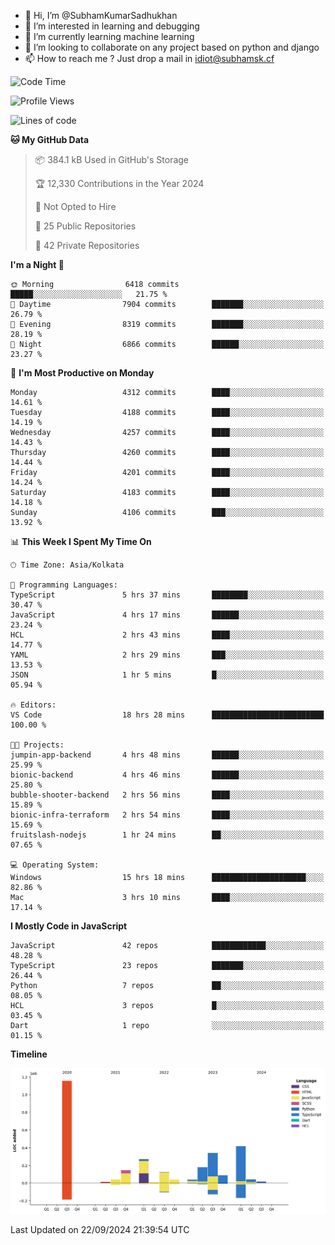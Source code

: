 - 👋 Hi, I’m @SubhamKumarSadhukhan
- 👀 I’m interested in learning and debugging
- 🌱 I’m currently learning machine learning
- 💞️ I’m looking to collaborate on any project based on python and django
- 📫 How to reach me ?
      Just drop a mail in idiot@subhamsk.cf

<!---
SubhamKumarSadhukhan/SubhamKumarSadhukhan is a ✨ special ✨ repository because its `README.md` (this file) appears on your GitHub profile.
You can click the Preview link to take a look at your changes.
--->


<!--START_SECTION:waka-->
![Code Time](http://img.shields.io/badge/Code%20Time-2%2C526%20hrs%2050%20mins-blue)

![Profile Views](http://img.shields.io/badge/Profile%20Views-7-blue)

![Lines of code](https://img.shields.io/badge/From%20Hello%20World%20I%27ve%20Written-2.9%20million%20lines%20of%20code-blue)

**🐱 My GitHub Data** 

> 📦 384.1 kB Used in GitHub's Storage 
 > 
> 🏆 12,330 Contributions in the Year 2024
 > 
> 🚫 Not Opted to Hire
 > 
> 📜 25 Public Repositories 
 > 
> 🔑 42 Private Repositories 
 > 
**I'm a Night 🦉** 

```text
🌞 Morning                6418 commits        █████░░░░░░░░░░░░░░░░░░░░   21.75 % 
🌆 Daytime                7904 commits        ███████░░░░░░░░░░░░░░░░░░   26.79 % 
🌃 Evening                8319 commits        ███████░░░░░░░░░░░░░░░░░░   28.19 % 
🌙 Night                  6866 commits        ██████░░░░░░░░░░░░░░░░░░░   23.27 % 
```
📅 **I'm Most Productive on Monday** 

```text
Monday                   4312 commits        ████░░░░░░░░░░░░░░░░░░░░░   14.61 % 
Tuesday                  4188 commits        ████░░░░░░░░░░░░░░░░░░░░░   14.19 % 
Wednesday                4257 commits        ████░░░░░░░░░░░░░░░░░░░░░   14.43 % 
Thursday                 4260 commits        ████░░░░░░░░░░░░░░░░░░░░░   14.44 % 
Friday                   4201 commits        ████░░░░░░░░░░░░░░░░░░░░░   14.24 % 
Saturday                 4183 commits        ████░░░░░░░░░░░░░░░░░░░░░   14.18 % 
Sunday                   4106 commits        ███░░░░░░░░░░░░░░░░░░░░░░   13.92 % 
```


📊 **This Week I Spent My Time On** 

```text
🕑︎ Time Zone: Asia/Kolkata

💬 Programming Languages: 
TypeScript               5 hrs 37 mins       ████████░░░░░░░░░░░░░░░░░   30.47 % 
JavaScript               4 hrs 17 mins       ██████░░░░░░░░░░░░░░░░░░░   23.24 % 
HCL                      2 hrs 43 mins       ████░░░░░░░░░░░░░░░░░░░░░   14.77 % 
YAML                     2 hrs 29 mins       ███░░░░░░░░░░░░░░░░░░░░░░   13.53 % 
JSON                     1 hr 5 mins         █░░░░░░░░░░░░░░░░░░░░░░░░   05.94 % 

🔥 Editors: 
VS Code                  18 hrs 28 mins      █████████████████████████   100.00 % 

🐱‍💻 Projects: 
jumpin-app-backend       4 hrs 48 mins       ██████░░░░░░░░░░░░░░░░░░░   25.99 % 
bionic-backend           4 hrs 46 mins       ██████░░░░░░░░░░░░░░░░░░░   25.80 % 
bubble-shooter-backend   2 hrs 56 mins       ████░░░░░░░░░░░░░░░░░░░░░   15.89 % 
bionic-infra-terraform   2 hrs 54 mins       ████░░░░░░░░░░░░░░░░░░░░░   15.69 % 
fruitslash-nodejs        1 hr 24 mins        ██░░░░░░░░░░░░░░░░░░░░░░░   07.65 % 

💻 Operating System: 
Windows                  15 hrs 18 mins      █████████████████████░░░░   82.86 % 
Mac                      3 hrs 10 mins       ████░░░░░░░░░░░░░░░░░░░░░   17.14 % 
```

**I Mostly Code in JavaScript** 

```text
JavaScript               42 repos            ████████████░░░░░░░░░░░░░   48.28 % 
TypeScript               23 repos            ███████░░░░░░░░░░░░░░░░░░   26.44 % 
Python                   7 repos             ██░░░░░░░░░░░░░░░░░░░░░░░   08.05 % 
HCL                      3 repos             █░░░░░░░░░░░░░░░░░░░░░░░░   03.45 % 
Dart                     1 repo              ░░░░░░░░░░░░░░░░░░░░░░░░░   01.15 % 
```



**Timeline**

![Lines of Code chart](https://raw.githubusercontent.com/SubhamKumarSadhukhan/SubhamKumarSadhukhan/main/assets/bar_graph.png)


 Last Updated on 22/09/2024 21:39:54 UTC
<!--END_SECTION:waka-->
